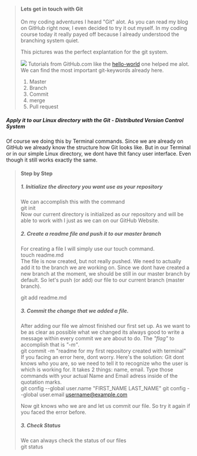 
>#### Lets get in touch with Git
>
>On my coding adventures I heard "Git" alot. As you can read my blog on GitHub right now, I even
>decided to try it out myself. In my coding course today it really payed off because I already 
>understood the branching system quiet.
>
>This pictures was the perfect explantation for the git system. 
>
> ![](https://guides.github.com/activities/hello-world/branching.png)
>Tutorials from GitHub.com like the [hello-world](https://guides.github.com/activities/hello-world/)  one helped me alot. <br>
>We can find the most important git-keywords already here.
>1. Master
>2. Branch
>3. Commit 
>4. merge
>5. Pull request
>
##### Apply it to our Linux directory with the *_Git - Distributed Version Control System_*
Of course we doing this by Terminal commands. Since we are already on GitHub we already know the structure how Git looks like. But in our Terminal or in our simple Linux directory, we dont have thit fancy user interface. Even though it still works exactly the same.


>#### Step by Step
>##### 1. Initialize the directory you want use as your _repository_
>We can accomplish this with the command 
><br>git init<br>
>Now our current directory is initialized as our repository and will be able to work with I just as we can on our GitHub Website. 
>##### 2. Create a readme file and push it to our _master branch_  
>For creating a file I will simply use our touch command.
><br>
>touch readme.md
><br>
>The file is now created, but not really pushed. We need to actually add it to the branch we are working on. Since we dont have created a new branch at the moment, we should be still in our master branch by default. So let's push (or add) our file to our current branch (master branch).
>
>git add readme.md
>
>##### 3. Commit the change that we added a file.
>
>
>After adding our file we almost finished our first set up.
>As we want to be as clear as possible what we changed its always good to write a message 
>within every commit we are about to do. The _"flag"_ to accomplish that is _"-m"_.
><br>
>git commit -m "readme for my first repository created with terminal"
><br>
>If you facing an error here, dont worry. Here's the solution:
>Git dont knows who you are, so we need to tell it to recognize who the user is which is working 
>for. It takes 2 things: name, email. Type those commands with your actual Name and Email adress inside of the quotation marks.
><br>
>git config --global user.name "FIRST_NAME LAST_NAME"
>git config --global user.email username@example.com
><br>
>
>Now git knows who we are and let us commit our file. So try it again if you faced the error before.
>
>##### 3. Check Status
>
>We can always check the status of our files
><br>
>git status
><br>
>
